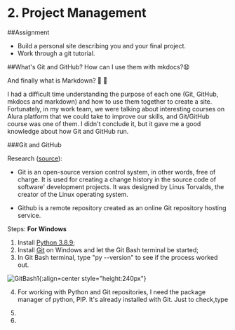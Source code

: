 # 2. Project Management

##Assignment

* Build a personal site describing you and your final project.
* Work through a git tutorial.

##What's Git and GitHub? How can I use them with mkdocs?:anguished:

And finally what is Markdown? :eyes: :eyes:

I had a difficult time understanding the purpose of each one (Git, GitHub, mkdocs and markdown) and how to use them together to create a site.
Fortunately, in my work team, we were talking about interesting courses on Alura platform that we could take to improve our skills, and Git/GitHub course was one of them. I didn't conclude it, but it gave me a good knowledge about how Git and GitHub run.

###Git and GitHub

Research ([source](https://blog.betrybe.com/tecnologia/git-e-github/)):

* Git is an open-source version control system, in other words, free of charge. It is used for creating a change history in the source code of software' development projects. It was designed by Linus Torvalds, the creator of the Linux operating system.

* Github is a remote repository created as an online Git repository hosting service.

Steps:
**For Windows**

1. Install [Python 3.8.9](https://www.python.org/downloads/);
2. Install [Git](https://git-scm.com/downloads) on Windows and let the Git Bash terminal be started;
3. In Git Bash terminal, type "py --version" to see if the process worked out.

![GitBash1](imgs/GitBash1.jpg){:align=center style="height:240px"}

4. For working with Python and Git repositories, I need the package manager of python, PIP. It's already installed with Git. Just to check,type


3.
2.
